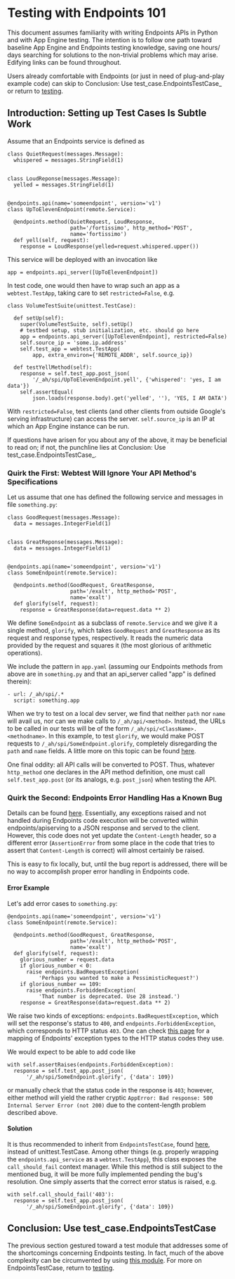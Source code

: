 <!--
Copyright 2015 The Chromium Authors. All rights reserved.
Use of this source code is governed by a BSD-style license that can be
found in the LICENSE file.
-->

# Testing with Endpoints 101

This document assumes familiarity with writing Endpoints APIs in Python
and with App Engine testing. The intention is to follow one path toward
baseline App Engine and Endpoints testing knowledge, saving one hours/
days searching for solutions to the non-trivial problems which may
arise. Edifying links can be found throughout.

Users already comfortable with Endpoints (or just in need of
plug-and-play example code) can skip to
Conclusion: Use test_case.EndpointsTestCase_ or return to
[testing](testing.md).

## Introduction: Setting up Test Cases Is Subtle Work

Assume that an Endpoints service is defined as

    class QuietRequest(messages.Message):
      whispered = messages.StringField(1)


    class LoudReponse(messages.Message):
      yelled = messages.StringField(1)


    @endpoints.api(name='someendpoint', version='v1')
    class UpToElevenEndpoint(remote.Service):

      @endpoints.method(QuietRequest, LoudResponse,
                        path='/fortissimo', http_method='POST',
                        name='fortissimo')
      def yell(self, request):
        response = LoudResponse(yelled=request.whispered.upper())

This service will be deployed with an invocation like

    app = endpoints.api_server([UpToElevenEndpoint])

In test code, one would then have to wrap such an app as a
`webtest.TestApp`, taking care to set `restricted=False`, e.g.

    class VolumeTestSuite(unittest.TestCase):

      def setUp(self):
        super(VolumeTestSuite, self).setUp()
        # testbed setup, stub initialization, etc. should go here
        app = endpoints.api_server([UpToElevenEndpoint], restricted=False)
        self.source_ip = 'some.ip.address'
        self.test_app = webtest.TestApp(
            app, extra_environ={'REMOTE_ADDR', self.source_ip})

      def testYellMethod(self):
        response = self.test_app.post_json(
            '/_ah/spi/UpToElevenEndpoint.yell', {'whispered': 'yes, I am data'})
        self.assertEqual(
            json.loads(response.body).get('yelled', ''), 'YES, I AM DATA')

With `restricted=False`, test clients (and other clients from outside
Google's serving infrastructure) can access the server. `self.source_ip`
is an IP at which an App Engine instance can be run.

If questions have arisen for you about any of the above, it may be
beneficial to read on; if not, the punchline lies at
Conclusion: Use test_case.EndpointsTestCase_.

### Quirk the First: Webtest Will Ignore Your API Method's Specifications

Let us assume that one has defined the following service and messages in
file `something.py`:

    class GoodRequest(messages.Message):
      data = messages.IntegerField(1)


    class GreatReponse(messages.Message):
      data = messages.IntegerField(1)


    @endpoints.api(name='someendpoint', version='v1')
    class SomeEndpoint(remote.Service):

      @endpoints.method(GoodRequest, GreatResponse,
                        path='/exalt', http_method='POST',
                        name='exalt')
      def glorify(self, request):
        response = GreatResponse(data=request.data ** 2)

We define `SomeEndpoint` as a subclass of `remote.Service` and we give
it a single method, `glorify`, which takes `GoodRequest` and
`GreatResponse` as its request and response types, respectively. It
reads the numeric data provided by the request and squares it (the most
glorious of arithmetic operations).

We include the pattern in `app.yaml` (assuming our Endpoints methods
from above are in `something.py` and that an api_server called "app" is
defined therein):

    - url: /_ah/spi/.*
      script: something.app

When we try to test on a local dev server, we find that neither `path`
nor `name` will avail us, nor can we make calls to `/_ah/api/<method>`.
Instead, the URLs to be called in our tests will be of the form
`/_ah/spi/<ClassName>.<methodname>`. In this example, to test `glorify`,
we would make POST requests to `/_ah/spi/SomeEndpoint.glorify`,
completely disregarding the `path` and `name` fields. A little more on
this topic can be found
[here](http://stackoverflow.com/questions/20384743/how-to-unit-test-google-cloud-endpoints).

One final oddity: all API calls will be converted to POST. Thus,
whatever `http_method` one declares in the API method definition, one
must call `self.test_app.post` (or its analogs, e.g. `post_json`) when
testing the API.

### Quirk the Second: Endpoints Error Handling Has a Known Bug

Details can be found
[here](https://code.google.com/p/googleappengine/issues/detail?id=10544).
Essentially, any exceptions raised and not handled during Endpoints code
execution will be converted within endpoints/apiserving to a JSON
response and served to the client. However, this code does not yet
update the `Content-Length` header, so a different error
(`AssertionError` from some place in the code that tries to assert that
`Content-Length` is correct) will almost certainly be raised.

This is easy to fix locally, but, until the bug report is addressed,
there will be no way to accomplish proper error handling in Endpoints
code.

#### Error Example

Let's add error cases to `something.py`:

    @endpoints.api(name='someendpoint', version='v1')
    class SomeEndpoint(remote.Service):

      @endpoints.method(GoodRequest, GreatResponse,
                        path='/exalt', http_method='POST',
                        name='exalt')
      def glorify(self, request):
        glorious_number = request.data
        if glorious_number < 0:
          raise endpoints.BadRequestException(
              'Perhaps you wanted to make a PessimisticRequest?')
        if glorious_number == 109:
          raise endpoints.ForbiddenException(
              'That number is deprecated. Use 28 instead.')
        response = GreatResponse(data=request.data ** 2)

We raise two kinds of exceptions: `endpoints.BadRequestException`, which
will set the response's status to `400`, and
`endpoints.ForbiddenException`, which corresponds to HTTP status `403`.
One can check [this
page](https://cloud.google.com/appengine/docs/python/endpoints/exceptions)
for a mapping of Endpoints' exception types to the HTTP status codes
they use.

We would expect to be able to add code like

    with self.assertRaises(endpoints.ForbiddenException):
      response = self.test_app.post_json(
          '/_ah/spi/SomeEndpoint.glorify', {'data': 109})

or manually check that the status code in the response is `403`;
however, either method will yield the rather cryptic
`AppError: Bad response: 500 Internal Server Error (not 200)` due to the
content-length problem described above.

#### Solution

It is thus recommended to inherit from `EndpointsTestCase`, found
[here](https://chromium.googlesource.com/infra/swarming/+/master/appengine/components/support/test_case.py),
instead of unittest.TestCase. Among other things (e.g. properly wrapping
the `endpoints.api_service` as a `webtest.TestApp`), this class exposes
the `call_should_fail` context manager. While this method is still
subject to the mentioned bug, it will be more fully implemented pending
the bug's resolution. One simply asserts that the correct error status
is raised, e.g.

    with self.call_should_fail('403'):
      response = self.test_app.post_json(
          '/_ah/spi/SomeEndpoint.glorify', {'data': 109})

## Conclusion: Use test_case.EndpointsTestCase

The previous section gestured toward a test module that addresses some
of the shortcomings concerning Endpoints testing. In fact, much of the
above complexity can be circumvented by using [this
module](https://chromium.googlesource.com/infra/swarming/+/master/appengine/components/support/test_case.py).
For more on EndpointsTestCase, return to [testing](testing.md).
